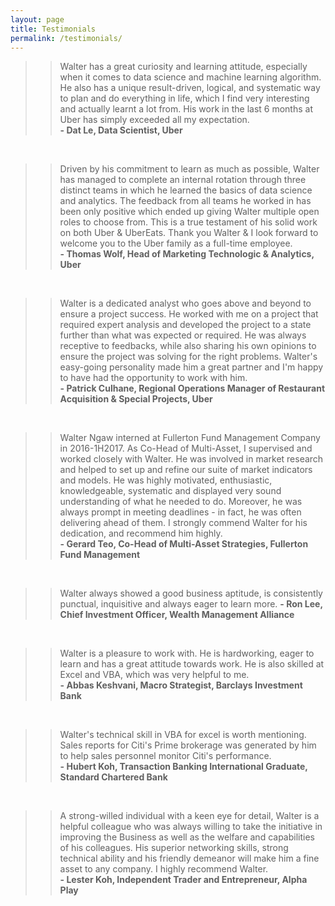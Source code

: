 ```yaml
---
layout: page
title: Testimonials
permalink: /testimonials/
---
```


>> Walter has a great curiosity and learning attitude, especially when it comes to data science and machine learning algorithm. He also has a unique result-driven, logical, and systematic way to plan and do everything in life, which I find very interesting and actually learnt a lot from. His work in the last 6 months at Uber has simply exceeded all my expectation.  
**- Dat Le, Data Scientist, Uber**
<br>

>> Driven by his commitment to learn as much as possible, Walter has managed to complete an internal rotation through three distinct teams in which he learned the basics of data science and analytics. The feedback from all teams he worked in has been only positive which ended up giving Walter multiple open roles to choose from. This is a true testament of his solid work on both Uber & UberEats. Thank you Walter & I look forward to welcome you to the Uber family as a full-time employee.  
**- Thomas Wolf, Head of Marketing Technologic & Analytics, Uber**
<br>

>> Walter is a dedicated analyst who goes above and beyond to ensure a project success. He worked with me on a project that required expert analysis and developed the project to a state further than what was expected or required. He was always receptive to feedbacks, while also sharing his own opinions to ensure the project was solving for the right problems.
Walter's easy-going personality made him a great partner and I'm happy to have had the opportunity to work with him.  
**- Patrick Culhane, Regional Operations Manager of Restaurant Acquisition & Special Projects, Uber**
<br>

>> Walter Ngaw interned at Fullerton Fund Management Company in 2016-1H2017. As Co-Head of Multi-Asset, I supervised and worked closely with Walter. He was involved in market research and helped to set up and refine our suite of market indicators and models. He was highly motivated, enthusiastic, knowledgeable, systematic and displayed very sound understanding of what he needed to do. Moreover, he was always prompt in meeting deadlines - in fact, he was often delivering ahead of them. I strongly commend Walter for his dedication, and recommend him highly.  
**- Gerard Teo, Co-Head of Multi-Asset Strategies, Fullerton Fund Management**
<br>

>> Walter always showed a good business aptitude, is consistently punctual, inquisitive and always eager to learn more.
**- Ron Lee, Chief Investment Officer, Wealth Management Alliance**
<br>

>> Walter is a pleasure to work with. He is hardworking, eager to learn and has a great attitude towards work. He is also skilled at Excel and VBA, which was very helpful to me.  
**- Abbas Keshvani, Macro Strategist, Barclays Investment Bank**
<br>

>> Walter's technical skill in VBA for excel is worth mentioning. Sales reports for Citi's Prime brokerage was generated by him to help sales personnel monitor Citi's performance.  
**- Hubert Koh, Transaction Banking International Graduate, Standard Chartered Bank**
<br>

>> A strong-willed individual with a keen eye for detail, Walter is a helpful colleague who was always willing to take the initiative in improving the Business as well as the welfare and capabilities of his colleagues. His superior networking skills, strong technical ability and his friendly demeanor will make him a fine asset to any company. I highly recommend Walter.  
**- Lester Koh, Independent Trader and Entrepreneur, Alpha Play**
